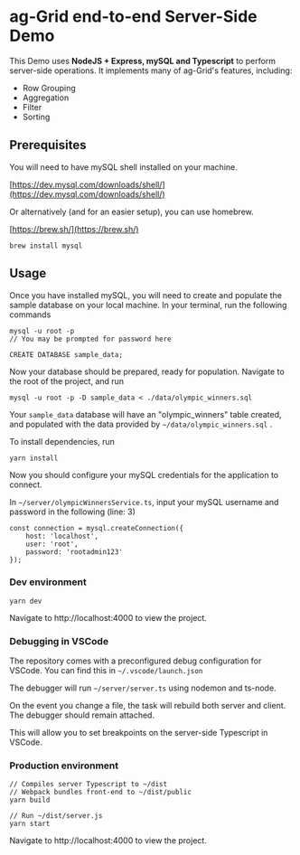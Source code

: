 
# ag-Grid end-to-end Server-Side Demo

  

This Demo uses **NodeJS + Express, mySQL and Typescript** to perform server-side operations. It implements many of ag-Grid's features, including:

- Row Grouping
- Aggregation
- Filter
- Sorting

## Prerequisites
You will need to have mySQL shell installed on your machine.

[https://dev.mysql.com/downloads/shell/](https://dev.mysql.com/downloads/shell/)

Or alternatively (and for an easier setup), you can use homebrew.

[https://brew.sh/](https://brew.sh/)

`brew install mysql`

## Usage

Once you have installed mySQL, you will need to create and populate the sample database on your local machine. In your terminal, run the following commands

```
mysql -u root -p
// You may be prompted for password here

CREATE DATABASE sample_data;
```
Now your database should be prepared, ready for population.
Navigate to the root of the project, and run

````
mysql -u root -p -D sample_data < ./data/olympic_winners.sql
````  

Your `sample_data` database will have an "olympic_winners" table created, and populated with the data provided by `~/data/olympic_winners.sql` .

To install dependencies, run 

`yarn install`

Now you should configure your mySQL credentials for the application to connect.

In `~/server/olympicWinnersService.ts`, input your mySQL username and password in the following (line: 3)

```
const connection = mysql.createConnection({
	host: 'localhost',
	user: 'root',
	password: 'rootadmin123'
});
```

### Dev environment

`yarn dev`

Navigate to http://localhost:4000 to view the project.

### Debugging in VSCode

The repository comes with a preconfigured debug configuration for VSCode. You can find this in `~/.vscode/launch.json`

The debugger will run `~/server/server.ts` using nodemon and ts-node.

On the event you change a file, the task will rebuild both server and client. The debugger should remain attached.

This will allow you to set breakpoints on the server-side Typescript in VSCode.

### Production environment

```
// Compiles server Typescript to ~/dist
// Webpack bundles front-end to ~/dist/public
yarn build

// Run ~/dist/server.js
yarn start
```
 Navigate to http://localhost:4000 to view the project.